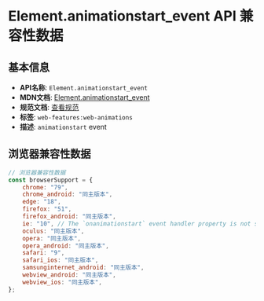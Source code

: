 # Element.animationstart_event API 兼容性数据

## 基本信息

- **API名称**: `Element.animationstart_event`
- **MDN文档**: [Element.animationstart_event](https://developer.mozilla.org/docs/Web/API/Element/animationstart_event)
- **规范文档**: [查看规范](https://drafts.csswg.org/css-animations/#eventdef-globaleventhandlers-animationstart)
- **标签**: `web-features:web-animations`
- **描述**: `animationstart` event

## 浏览器兼容性数据

```javascript
// 浏览器兼容性数据
const browserSupport = {
    chrome: "79",
    chrome_android: "同主版本",
    edge: "18",
    firefox: "51",
    firefox_android: "同主版本",
    ie: "10", // The `onanimationstart` event handler property is not supported. To listen to this event, use `docume...,
    oculus: "同主版本",
    opera: "同主版本",
    opera_android: "同主版本",
    safari: "9",
    safari_ios: "同主版本",
    samsunginternet_android: "同主版本",
    webview_android: "同主版本",
    webview_ios: "同主版本",
};

```


